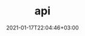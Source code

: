 ---
title: "api"
date: 2021-01-17T22:04:46+03:00
draft: false
url: "jsonfeed/index.html"
layout : "jsonfeed"
redirect: "../feed.json"
---